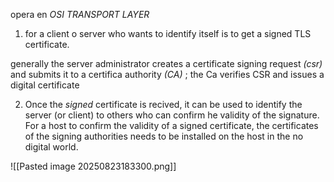 
opera en *OSI TRANSPORT LAYER*

1. for a client o server who wants to identify itself is to get a signed TLS certificate.

generally the server administrator creates a certificate signing request *(csr)* and submits it to a certifica authority *(CA)* ; the Ca verifies CSR and issues a digital certificate

2. Once the *signed* certificate is recived, it can be used to identify the server (or client) to others who can confirm he validity of the signature. For a host to confirm the validity of a signed certificate, the certificates of the signing authorities needs to be installed on the host in the no digital world.

![[Pasted image 20250823183300.png]]